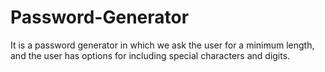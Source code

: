 # Password-Generator
It is a password generator in which we ask the user for a minimum length, and the user has options for including special characters and digits.
